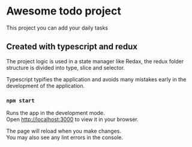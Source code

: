 # Awesome todo project

This project you can add your daily tasks

## Created with typescript and redux

The project logic is used in a state manager like Redax, 
the redux folder structure is divided into type, slice and selector.

Typescript typifies the application and avoids many mistakes early 
in the development of the application.

### `npm start`

Runs the app in the development mode.\
Open [http://localhost:3000](http://localhost:3000) to view it in your browser.

The page will reload when you make changes.\
You may also see any lint errors in the console.